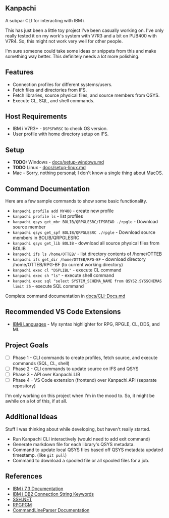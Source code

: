 ## Kanpachi

A subpar CLI for interacting with IBM i.

This has just been a little toy project I've been casually working on.
I've only really tested it on my work's system with V7R3 and a bit on PUB400 with V7R4. 
So, this might not work very well for other people.


I'm sure someone could take some ideas or snippets from this and make something way better.
This definitely needs a lot more polishing.


## Features
- Connection profiles for different systems/users.
- Fetch files and directories from IFS.
- Fetch libraries, source physical files, and source members from QSYS.
- Execute CL, SQL, and shell commands.


## Host Requirements
- IBM i V7R3+ - ```DSPSFWRSC``` to check OS version.
- User profile with home directory setup on IFS.


## Setup
- **TODO:** Windows - [docs/setup-windows.md](docs/setup-windows.md)
- **TODO** Linux - [docs/setup-linux.md](docs/setup-linux.md)
- Mac - Sorry, nothing personal; I don't know a single thing about MacOS.


## Command Documentation
Here are a few sample commands to show some basic functionality.

- ```kanpachi profile add MY400``` - create new profile
- ```kanpachi profile ls``` - list profiles
- ```kanpachi qsys get_mbr BOLIB/QRPGLESRC/IFSREAD ./rpgle``` - Download source member
- ```kanpachi qsys get_spf BOLIB/QRPGLESRC ./rpgle``` - Download source members in BOLIB/QRPGLESRC
- ```kanpachi qsys get_lib BOLIB``` - download all source physical files from BOLIB
- ```kanpachi ifs ls /home/OTTEB/``` - list directory contents of /home/OTTEB
- ```kanpachi ifs get_dir /home/OTTEB/RPG-BF``` - download directory /home/OTTEB/RPG-BF (to current working directory)
- ```kanpachi exec cl "DSPLIBL"``` - execute CL command
- ```kanpachi exec sh "ls"``` - execute shell command
- ```kanpachi exec sql "select SYSTEM_SCHEMA_NAME from QSYS2.SYSSCHEMAS limit 25``` - execute SQL command

Complete command documentation in [docs/CLI-Docs.md](docs/CLI-Docs.md)


## Recommended VS Code Extensions
- [IBMi Languages](https://marketplace.visualstudio.com/items?itemName=barrettotte.ibmi-languages) - My syntax highlighter for RPG, RPGLE, CL, DDS, and MI.


## Project Goals
- [ ] Phase 1 - CLI commands to create profiles, fetch source, and execute commands (SQL, CL, shell)
- [ ] Phase 2 - CLI commands to update source on IFS and QSYS
- [ ] Phase 3 - API over Kanpachi.LIB
- [ ] Phase 4 - VS Code extension (frontend) over Kanpachi.API (separate repository)

I'm only working on this project when I'm in the mood to. So, it might be awhile on a lot of this, if at all.


## Additional Ideas
Stuff I was thinking about while developing, but haven't really started.

- Run Kanpachi CLI interactively (would need to add exit command)
- Generate markdown file for each library's QSYS metadata.
- Command to update local QSYS files based off QSYS metadata updated timestamp. (like ```git pull```)
- Command to download a spooled file or all spooled files for a job.


## References
- [IBM i 7.3 Documentation](https://www.ibm.com/support/knowledgecenter/en/ssw_ibm_i_73/rzahg/welcome.htm)
- [IBM i DB2 Connection String Keywords](https://www.ibm.com/support/knowledgecenter/ssw_ibm_i_74/rzaik/connectkeywords.htm)
- [SSH.NET](https://github.com/sshnet/SSH.NET)
- [RPGPGM](https://www.rpgpgm.com/)
- [CommandLineParser Documentation](https://github.com/commandlineparser/commandline/wiki)
